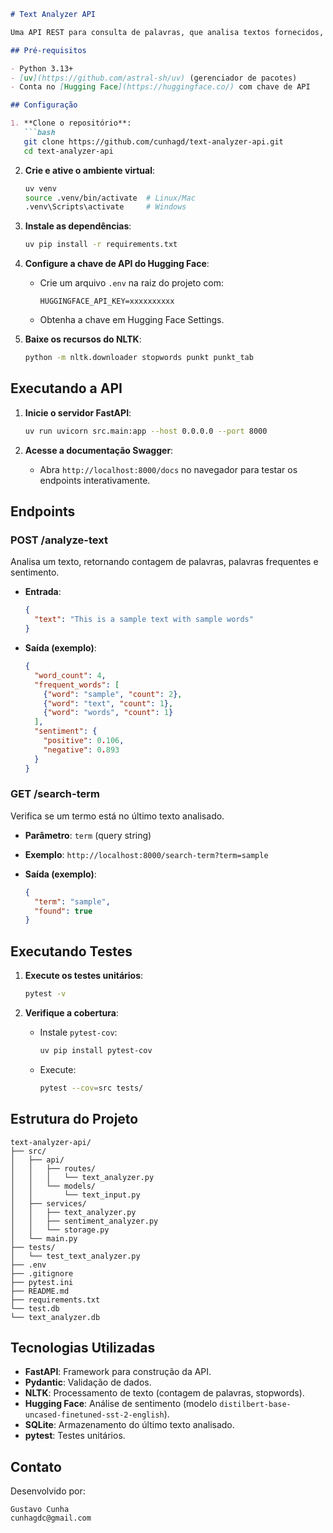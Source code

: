```markdown
# Text Analyzer API

Uma API REST para consulta de palavras, que analisa textos fornecidos, contagem de palavras-chave e estatísticas de sentimento, usando FastAPI, NLTK, SQLite e a API do Hugging Face.

## Pré-requisitos

- Python 3.13+
- [uv](https://github.com/astral-sh/uv) (gerenciador de pacotes)
- Conta no [Hugging Face](https://huggingface.co/) com chave de API

## Configuração

1. **Clone o repositório**:
   ```bash
   git clone https://github.com/cunhagd/text-analyzer-api.git
   cd text-analyzer-api
```

2. **Crie e ative o ambiente virtual**:

   ```bash
   uv venv
   source .venv/bin/activate  # Linux/Mac
   .venv\Scripts\activate     # Windows
   ```

3. **Instale as dependências**:

   ```bash
   uv pip install -r requirements.txt
   ```

4. **Configure a chave de API do Hugging Face**:

   - Crie um arquivo `.env` na raiz do projeto com:

     ```
     HUGGINGFACE_API_KEY=xxxxxxxxxx
     ```
   - Obtenha a chave em Hugging Face Settings.

5. **Baixe os recursos do NLTK**:

   ```bash
   python -m nltk.downloader stopwords punkt punkt_tab
   ```

## Executando a API

1. **Inicie o servidor FastAPI**:

   ```bash
   uv run uvicorn src.main:app --host 0.0.0.0 --port 8000
   ```

2. **Acesse a documentação Swagger**:

   - Abra `http://localhost:8000/docs` no navegador para testar os endpoints interativamente.

## Endpoints

### POST /analyze-text

Analisa um texto, retornando contagem de palavras, palavras frequentes e sentimento.

- **Entrada**:

  ```json
  {
    "text": "This is a sample text with sample words"
  }
  ```
- **Saída (exemplo)**:

  ```json
  {
    "word_count": 4,
    "frequent_words": [
      {"word": "sample", "count": 2},
      {"word": "text", "count": 1},
      {"word": "words", "count": 1}
    ],
    "sentiment": {
      "positive": 0.106,
      "negative": 0.893
    }
  }
  ```

### GET /search-term

Verifica se um termo está no último texto analisado.

- **Parâmetro**: `term` (query string)
- **Exemplo**: `http://localhost:8000/search-term?term=sample`
- **Saída (exemplo)**:

  ```json
  {
    "term": "sample",
    "found": true
  }
  ```

## Executando Testes

1. **Execute os testes unitários**:

   ```bash
   pytest -v
   ```

2. **Verifique a cobertura**:

   - Instale `pytest-cov`:

     ```bash
     uv pip install pytest-cov
     ```
   - Execute:

     ```bash
     pytest --cov=src tests/
     ```

## Estrutura do Projeto

```
text-analyzer-api/
├── src/
│   ├── api/
│   │   ├── routes/
│   │   │   └── text_analyzer.py
│   │   └── models/
│   │       └── text_input.py
│   ├── services/
│   │   ├── text_analyzer.py
│   │   ├── sentiment_analyzer.py
│   │   └── storage.py
│   └── main.py
├── tests/
│   └── test_text_analyzer.py
├── .env
├── .gitignore
├── pytest.ini
├── README.md
├── requirements.txt
└── test.db
└── text_analyzer.db
```

## Tecnologias Utilizadas

- **FastAPI**: Framework para construção da API.
- **Pydantic**: Validação de dados.
- **NLTK**: Processamento de texto (contagem de palavras, stopwords).
- **Hugging Face**: Análise de sentimento (modelo `distilbert-base-uncased-finetuned-sst-2-english`).
- **SQLite**: Armazenamento do último texto analisado.
- **pytest**: Testes unitários.

## Contato

Desenvolvido por:

```
Gustavo Cunha
cunhagdc@gmail.com
```